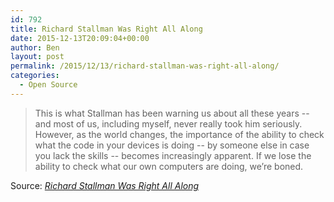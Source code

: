 ```yaml
---
id: 792
title: Richard Stallman Was Right All Along
date: 2015-12-13T20:09:04+00:00
author: Ben
layout: post
permalink: /2015/12/13/richard-stallman-was-right-all-along/
categories:
  - Open Source
---
```

> This is what Stallman has been warning us about all these years -- and most of us, including myself, never really took him seriously. However, as the world changes, the importance of the ability to check what the code in your devices is doing -- by someone else in case you lack the skills -- becomes increasingly apparent. If we lose the ability to check what our own computers are doing, we&#8217;re boned.

Source: _[Richard Stallman Was Right All Along](http://www.osnews.com/story/25469/Richard_Stallman_Was_Right_All_Along)_